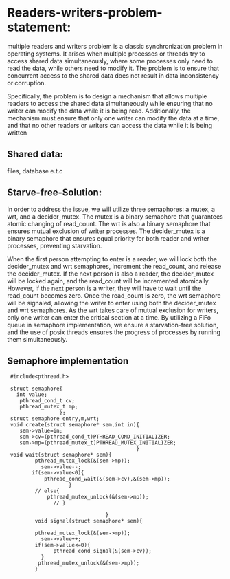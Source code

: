 # Readers-writers-problem-statement:
   multiple readers and writers problem is a classic synchronization problem in operating systems. It arises when multiple processes or threads try to access shared data simultaneously, where some processes only need to read the data, while others need to modify it. The problem is to ensure that concurrent access to the shared data does not result in data inconsistency or corruption.

   Specifically, the problem is to design a mechanism that allows multiple readers to access the shared data simultaneously while ensuring that no writer can modify the data while it is being read. Additionally, the mechanism must ensure that only one writer can modify the data at a time, and that no other readers or writers can access the data while it is being written
   
## Shared data:
   files, database e.t.c
   
## Starve-free-Solution:
 In order to address the issue, we will utilize three semaphores: a mutex, a wrt, and a decider_mutex. The mutex is a binary semaphore that guarantees atomic changing of read_count. The wrt is also a binary semaphore that ensures mutual exclusion of writer processes. The decider_mutex is a binary semaphore that ensures equal priority for both reader and writer processes, preventing starvation.

When the first person attempting to enter is a reader, we will lock both the decider_mutex and wrt semaphores, increment the read_count, and release the decider_mutex. If the next person is also a reader, the decider_mutex will be locked again, and the read_count will be incremented atomically. However, if the next person is a writer, they will have to wait until the read_count becomes zero. Once the read_count is zero, the wrt semaphore will be signaled, allowing the writer to enter using both the decider_mutex and wrt semaphores. As the wrt takes care of mutual exclusion for writers, only one writer can enter the critical section at a time. By utilizing a FiFo queue in semaphore implementation, we ensure a starvation-free solution, and the use of posix threads ensures the progress of processes by running them simultaneously.
## Semaphore implementation
     #include<pthread.h>

     struct semaphore{
       int value;
        pthread_cond_t cv;
        pthread_mutex_t mp;
                     };
     struct semaphore entry,m,wrt;
     void create(struct semaphore* sem,int in){
        sem->value=in;
        sem->cv=(pthread_cond_t)PTHREAD_COND_INITIALIZER;
        sem->mp=(pthread_mutex_t)PTHREAD_MUTEX_INITIALIZER;
                                              }
     void wait(struct semaphore* sem){
             pthread_mutex_lock(&(sem->mp));
               sem->value--;
            if(sem->value<0){
                pthread_cond_wait(&(sem->cv),&(sem->mp));
                        }
             // else{
                 pthread_mutex_unlock(&(sem->mp));
                   // }
    
                                    }
             void signal(struct semaphore* sem){
    
             pthread_mutex_lock(&(sem->mp));
               sem->value++;
             if(sem->value<=0){
                   pthread_cond_signal(&(sem->cv));
               }
              pthread_mutex_unlock(&(sem->mp));
             }

